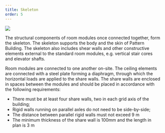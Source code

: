 ```yaml
---
title: Skeleton
order: 5
---
```

![](https://res.cloudinary.com/patternbuildings/image/upload/v1595347081/docs/PatternBuilidings_Skeleton_wr8fsz.jpg)

The structural components of room modules once connected together, form the skeleton. The skeleton supports the body and the skin of Pattern Building. The skeleton also includes shear walls and other constructive elements external to the standard room modules, e.g. vertical stair cores and elevator shafts.

Room modules are connected to one another on-site. The ceiling elements are connected with a steel plate forming a diaphragm, through which the horizontal loads are applied to the share walls. The share walls are enclosed in spaces between the modules and should be placed in accordance with the following requirements:

* There must be at least four share walls, two in each grid axis of the building;
* Rigid walls running on parallel axles do not need to be side-by-side;
* The distance between parallel rigid walls must not exceed 9 m
* The minimum thickness of the share wall is 100mm and the length in plan is 3 m